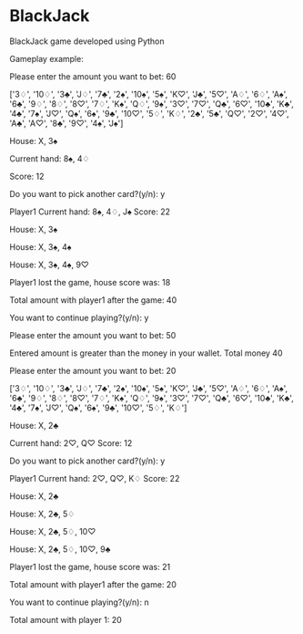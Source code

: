 # BlackJack
BlackJack game developed using Python

Gameplay example: 

Please enter the amount you want to bet: 60

['3♢', '10♢', '3♣', 'J♢', '7♣', '2♠', '10♠', '5♠', 'K♡', 'J♣', '5♡', 'A♢', '6♢', 'A♠', '6♣', '9♢', '8♢', '8♡', '7♢', 'K♠', 'Q♢', '9♠', '3♡', '7♡', 'Q♣', '6♡', '10♣', 'K♣', '4♣', '7♠', 'J♡', 'Q♠', '6♠', '9♣', '10♡', '5♢', 'K♢', '2♣', '5♣', 'Q♡', '2♡', '4♡', 'A♣', 'A♡', '8♣', '9♡', '4♠', 'J♠']

House: X, 3♠ 

Current hand: 8♠, 4♢ 

Score: 12

Do you want to pick another card?(y/n): y

Player1 Current hand: 8♠, 4♢, J♠ Score: 22

House: X, 3♠

House: X, 3♠, 4♠

House: X, 3♠, 4♠, 9♡

Player1 lost the game, house score was: 18

Total amount with player1 after the game: 40

You want to continue playing?(y/n): y

Please enter the amount you want to bet: 50

Entered amount is greater than the money in your wallet. Total money 40

Please enter the amount you want to bet: 20

['3♢', '10♢', '3♣', 'J♢', '7♣', '2♠', '10♠', '5♠', 'K♡', 'J♣', '5♡', 'A♢', '6♢', 'A♠', '6♣', '9♢', '8♢', '8♡', '7♢', 'K♠', 'Q♢', '9♠', '3♡', '7♡', 'Q♣', '6♡', '10♣', 'K♣', '4♣', '7♠', 'J♡', 'Q♠', '6♠', '9♣', '10♡', '5♢', 'K♢']

House: X, 2♣

Current hand: 2♡, Q♡ Score: 12

Do you want to pick another card?(y/n): y

Player1 Current hand: 2♡, Q♡, K♢ Score: 22

House: X, 2♣

House: X, 2♣, 5♢

House: X, 2♣, 5♢, 10♡

House: X, 2♣, 5♢, 10♡, 9♣

Player1 lost the game, house score was: 21

Total amount with player1 after the game: 20

You want to continue playing?(y/n): n

Total amount with player 1: 20